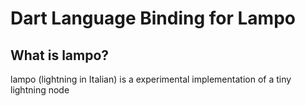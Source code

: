 # Dart Language Binding for Lampo

## What is lampo?

lampo (lightning in Italian) is a experimental implementation of a tiny lightning node
